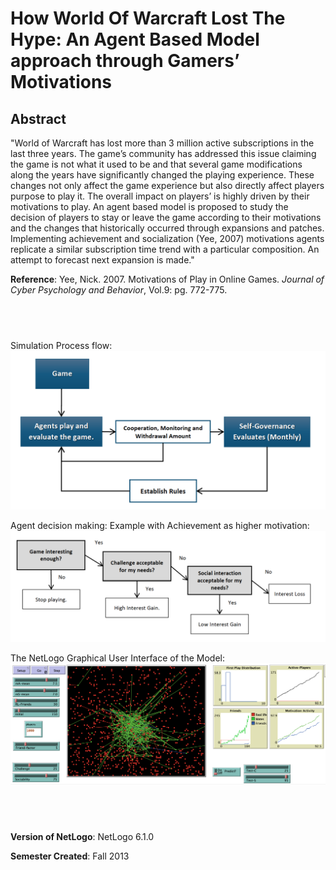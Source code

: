 # How World Of Warcraft Lost The Hype: An Agent Based Model approach through Gamers’ Motivations



## Abstract 

"World of Warcraft has lost more than 3 million active subscriptions in the last three years. The game’s community has addressed this issue claiming the game is not what it used to be and that several game modifications along the years have significantly changed the playing experience. These changes not only affect the game experience but also directly affect players purpose to play it. The overall impact on players’ is highly driven by their motivations to play. An agent based model is proposed to study the decision of players to stay or leave the game according to their motivations and the changes that historically occurred through expansions and patches. Implementing achievement and socialization (Yee, 2007) motivations agents replicate a similar subscription time trend with a particular composition. An attempt to forecast next expansion is made."

**Reference**:
Yee, Nick. 2007. Motivations of Play in Online Games. *Journal of Cyber Psychology and Behavior*, Vol.9: pg. 772-775.

## &nbsp;
Simulation Process flow:
![Process Flow](ProcessFlow.png)

Agent decision making: Example with Achievement as higher motivation:
![decision making](DecisionMaking.png)


The NetLogo Graphical User Interface of the Model: 
![The NetLogo Graphical User Interface](GUI.png)

## &nbsp;

**Version of NetLogo**: NetLogo 6.1.0

**Semester Created**: Fall 2013


